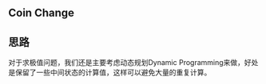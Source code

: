 ## Coin Change









## 思路

对于求极值问题，我们还是主要考虑动态规划Dynamic Programming来做，好处是保留了一些中间状态的计算值，这样可以避免大量的重复计算。